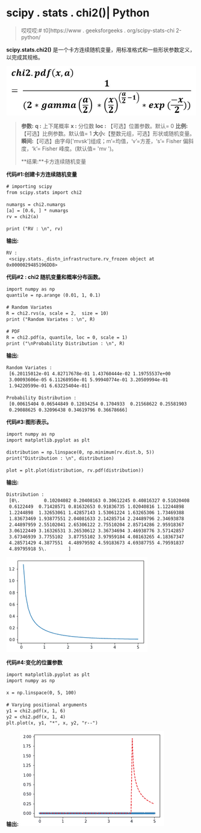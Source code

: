 # scipy . stats . chi2()| Python

> 哎哎哎:# t0]https://www . geeksforgeeks . org/scipy-stats-chi 2-python/

**scipy.stats.chi2()** 是一个卡方连续随机变量，用标准格式和一些形状参数定义，以完成其规格。

![](img/e3e49ae84ac2597d82e79ef64672a902.png)

> **参数:**
> **q :** 上下尾概率
> **x :** 分位数
> **loc :** 【可选】位置参数。默认= 0
> **比例:**【可选】比例参数。默认值= 1
> **大小:**【整数元组，可选】形状或随机变量。
> **瞬间:**【可选】由字母['mvsk']组成；m’=均值，‘v’=方差，‘s’= Fisher 偏斜度，‘k’= Fisher 峰度。(默认值= 'mv ')。
> 
> **结果:**卡方连续随机变量

**代码#1:创建卡方连续随机变量**

```
# importing scipy
from scipy.stats import chi2

numargs = chi2.numargs
[a] = [0.6, ] * numargs
rv = chi2(a)

print ("RV : \n", rv) 
```

**输出:**

```
RV : 
 <scipy.stats._distn_infrastructure.rv_frozen object at 0x0000029485196DD8>

```

**代码#2 : chi2 随机变量和概率分布函数。**

```
import numpy as np
quantile = np.arange (0.01, 1, 0.1)

# Random Variates
R = chi2.rvs(a, scale = 2,  size = 10)
print ("Random Variates : \n", R)

# PDF
R = chi2.pdf(a, quantile, loc = 0, scale = 1)
print ("\nProbability Distribution : \n", R)
```

**输出:**

```
Random Variates : 
 [6.20115012e-01 4.82717678e-01 1.43760444e-02 1.19755537e+00
 3.00093606e-05 6.11268950e-01 5.99940774e-01 3.20509994e-01
 1.94220599e-01 6.63225404e-01]

Probability Distribution : 
 [0.00615404 0.06544849 0.12034254 0.1704933  0.21568622 0.25581903
 0.29088625 0.32096438 0.34619796 0.36678666]

```

**代码#3:图形表示。**

```
import numpy as np
import matplotlib.pyplot as plt

distribution = np.linspace(0, np.minimum(rv.dist.b, 5))
print("Distribution : \n", distribution)

plot = plt.plot(distribution, rv.pdf(distribution))
```

**输出:**

```
Distribution : 
 [0\.         0.10204082 0.20408163 0.30612245 0.40816327 0.51020408
 0.6122449  0.71428571 0.81632653 0.91836735 1.02040816 1.12244898
 1.2244898  1.32653061 1.42857143 1.53061224 1.63265306 1.73469388
 1.83673469 1.93877551 2.04081633 2.14285714 2.24489796 2.34693878
 2.44897959 2.55102041 2.65306122 2.75510204 2.85714286 2.95918367
 3.06122449 3.16326531 3.26530612 3.36734694 3.46938776 3.57142857
 3.67346939 3.7755102  3.87755102 3.97959184 4.08163265 4.18367347
 4.28571429 4.3877551  4.48979592 4.59183673 4.69387755 4.79591837
 4.89795918 5\.        ]
```

![](img/ca743c8b307049a3549aae735ff30a6b.png)

**代码#4:变化的位置参数**

```
import matplotlib.pyplot as plt
import numpy as np

x = np.linspace(0, 5, 100)

# Varying positional arguments
y1 = chi2.pdf(x, 1, 6)
y2 = chi2.pdf(x, 1, 4)
plt.plot(x, y1, "*", x, y2, "r--")
```

**输出:**
![](img/2a438ef0a8c9744ccc8c1f04bb62a769.png)